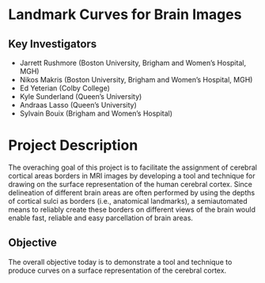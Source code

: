 
# Landmark Curves for Brain Images

## Key Investigators

- Jarrett Rushmore (Boston University, Brigham and Women’s Hospital, MGH)
- Nikos Makris (Boston University, Brigham and Women’s Hospital, MGH)
- Ed Yeterian (Colby College)
- Kyle Sunderland (Queen’s University)
- Andraas Lasso (Queen’s University)
- Sylvain Bouix (Brigham and Women’s Hospital)

# Project Description

The overaching goal of this project is to facilitate the assignment of cerebral cortical areas borders in MRI images by developing a tool and technique for drawing on the surface representation of the human cerebral cortex. Since delineation of different brain areas are often performed by using the depths of cortical sulci as borders (i.e., anatomical landmarks), a semiautomated means to reliably create these borders on different views of the brain would enable fast, reliable and easy parcellation of brain areas.  
## Objective

The overall objective today is to demonstrate a tool and technique to produce curves on a surface representation of the cerebral cortex.  
